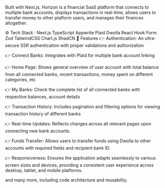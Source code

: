 Built with Next.js, Horizon is a financial SaaS platform that connects to multiple bank accounts, displays transactions in real-time, allows users to transfer money to other platform users, and manages their finances altogether.


⚙️ Tech Stack :
Next.js
TypeScript
Appwrite
Plaid
Dwolla
React Hook Form
Zod
TailwindCSS
Chart.js
ShadCN
🔋 Features
👉 Authentication: An ultra-secure SSR authentication with proper validations and authorization

👉 Connect Banks: Integrates with Plaid for multiple bank account linking

👉 Home Page: Shows general overview of user account with total balance from all connected banks, recent transactions, money spent on different categories, etc

👉 My Banks: Check the complete list of all connected banks with respective balances, account details

👉 Transaction History: Includes pagination and filtering options for viewing transaction history of different banks

👉 Real-time Updates: Reflects changes across all relevant pages upon connecting new bank accounts.

👉 Funds Transfer: Allows users to transfer funds using Dwolla to other accounts with required fields and recipient bank ID.

👉 Responsiveness: Ensures the application adapts seamlessly to various screen sizes and devices, providing a consistent user experience across desktop, tablet, and mobile platforms.

and many more, including code architecture and reusability.

